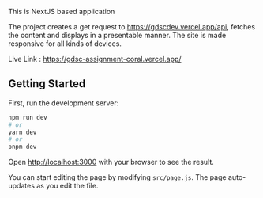 This is NextJS based application

The project creates a get request to https://gdscdev.vercel.app/api, fetches the content and displays in a presentable manner. The site is made responsive for all kinds of devices.

Live Link : https://gdsc-assignment-coral.vercel.app/

## Getting Started

First, run the development server:

```bash
npm run dev
# or
yarn dev
# or
pnpm dev
```

Open [http://localhost:3000](http://localhost:3000) with your browser to see the result.

You can start editing the page by modifying `src/page.js`. The page auto-updates as you edit the file.






